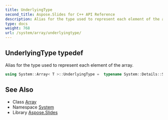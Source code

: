 ```yaml
---
title: UnderlyingType
second_title: Aspose.Slides for C++ API Reference
description: Alias for the type used to represent each element of the array.
type: docs
weight: 768
url: /system/array/underlyingtype/
---
```

## UnderlyingType typedef


Alias for the type used to represent each element of the array.

```cpp
using System::Array< T >::UnderlyingType =  typename System::Details::SelectType<T>::type
```

## See Also

* Class [Array](../)
* Namespace [System](../../)
* Library [Aspose.Slides](../../../)